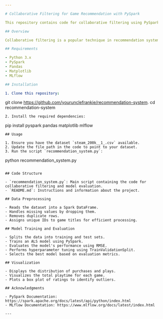 ```yaml
---

# Collaborative Filtering for Game Recommendation with PySpark

This repository contains code for collaborative filtering using PySpark's ALS algorithm to recommend games based on user preferences.

## Overview

Collaborative filtering is a popular technique in recommendation systems. This project focuses on building a recommendation system for games using PySpark's ALS algorithm.

## Requirements

- Python 3.x
- PySpark
- Pandas
- Matplotlib
- MLflow

## Installation

1. Clone this repository:
   ```
   git clone https://github.com/yourunclefrankie/recommendation-system.
   cd recommendation-system
   ```
2. Install the required dependencies:
   ```
   pip install pyspark pandas matplotlib mlflow
   ```
## Usage

1. Ensure you have the dataset `steam_200k__1_.csv` available.
2. Update the file path in the code to point to your dataset.
3. Run the script `recommendation_system.py`:
   ```
   python recommendation_system.py
   ```

## Code Structure

- `recommendation_system.py`: Main script containing the code for collaborative filtering and model evaluation.
- `README.md`: Instructions and information about the project.

## Data Preprocessing

- Reads the dataset into a Spark DataFrame.
- Handles missing values by dropping them.
- Removes duplicate rows.
- Assigns unique IDs to game titles for efficient processing.

## Model Training and Evaluation

- Splits the data into training and test sets.
- Trains an ALS model using PySpark.
- Evaluates the model's performance using RMSE.
- Performs hyperparameter tuning using TrainValidationSplit.
- Selects the best model based on evaluation metrics.

## Visualization

- Displays the distribution of purchases and plays.
- Visualizes the total playtime for each game.
- Plots a box plot of ratings to identify outliers.

## Acknowledgments

- PySpark Documentation: https://spark.apache.org/docs/latest/api/python/index.html
- MLflow Documentation: https://www.mlflow.org/docs/latest/index.html

---
```




